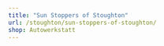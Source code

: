 ```yaml
---
title: "Sun Stoppers of Stoughton"
url: /stoughton/sun-stoppers-of-stoughton/
shop: Autowerkstatt
---
```


